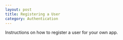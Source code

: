 ```yaml
---
layout: post
title: Registering a User
category: Authentication
---
```


Instructions on how to register a user for your own app.
